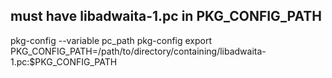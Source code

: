 ## must have libadwaita-1.pc in PKG_CONFIG_PATH

pkg-config --variable pc_path pkg-config
export PKG_CONFIG_PATH=/path/to/directory/containing/libadwaita-1.pc:$PKG_CONFIG_PATH
